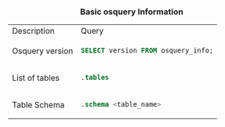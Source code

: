<h3 align="center">Basic osquery Information</h3>
<div align="center">
<table>
<tr>
<td> Description </td> <td> Query </td>
</tr>
<tr>
<td> Osquery version</td>
<td>

```sql
SELECT version FROM osquery_info;
```

</td>
</tr>
<tr>
<td> List of tables</td>
<td>

```sql
.tables
```

</td>
</tr>
<tr>
<td> Table Schema</td>
<td>

```sql
.schema <table_name>
```

</td>
</tr>
</table>
</div>